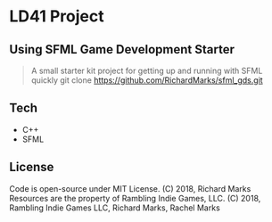 # LD41 Project

## Using SFML Game Development Starter
> A small starter kit project for getting up and running with SFML quickly
> git clone https://github.com/RichardMarks/sfml_gds.git

## Tech
+ C++
+ SFML

## License
Code is open-source under MIT License. (C) 2018, Richard Marks
Resources are the property of Rambling Indie Games, LLC.
(C) 2018, Rambling Indie Games LLC, Richard Marks, Rachel Marks
